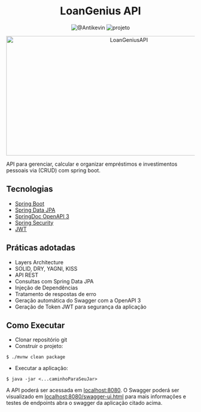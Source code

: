 <h1 align="center">
  LoanGenius API
</h1>

<p align="center">
 <img src="https://img.shields.io/static/v1?label=Dev&message=Kevin Rodrigues&color=8257E5&labelColor=000000" alt="@Antikevin" />
 <img src="https://img.shields.io/static/v1?label=Tipo&message=Projeto Open-Source&color=8257E5&labelColor=000000" alt="projeto" />
</p>

<p align="center">
<img src="https://socialify.git.ci/antikevin/LoanGeniusAPI/image?description=1&descriptionEditable=Calculador%20e%20Organizador%20de%20empr%C3%A9stimos%20e%20investimentos%20pessoais&font=Inter&forks=1&issues=1&language=1&name=1&pattern=Solid&pulls=1&stargazers=1&theme=Light" alt="LoanGeniusAPI" width="640" height="320"/>
</p>

API para gerenciar, calcular e organizar empréstimos e investimentos pessoais via (CRUD) com spring boot.

## Tecnologias

- [Spring Boot](https://spring.io/projects/spring-boot)
- [Spring Data JPA](https://spring.io/projects/spring-data-jpa)
- [SpringDoc OpenAPI 3](https://springdoc.org/v2/#spring-webflux-support)
- [Spring Security](https://docs.spring.io/spring-security/reference/index.html)
- [JWT](https://jwt.io/libraries?language=Java)

## Práticas adotadas

- Layers Architecture
- SOLID, DRY, YAGNI, KISS
- API REST
- Consultas com Spring Data JPA
- Injeção de Dependências
- Tratamento de respostas de erro
- Geração automática do Swagger com a OpenAPI 3
- Geração de Token JWT para segurança da aplicação

## Como Executar

- Clonar repositório git
- Construir o projeto:
```
$ ./mvnw clean package
```
- Executar a aplicação:
```
$ java -jar <...caminhoParaSeuJar>
```

A API poderá ser acessada em [localhost:8080](http://localhost:8080).
O Swagger poderá ser visualizado em [localhost:8080/swagger-ui.html](http://localhost:8080/swagger-ui.html)
para mais informações e testes de endpoints abra o swagger da aplicação citado acima.
